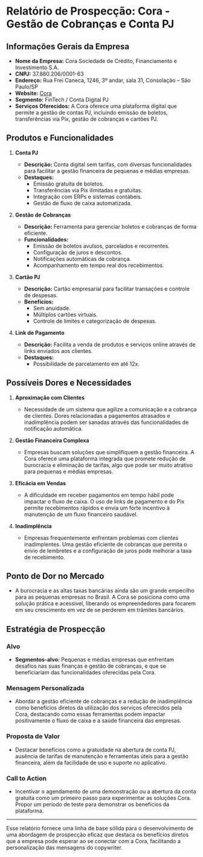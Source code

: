 # Relatório de Prospecção: Cora - Gestão de Cobranças e Conta PJ

## Informações Gerais da Empresa
- **Nome da Empresa:** Cora Sociedade de Crédito, Financiamento e Investimento S.A.
- **CNPJ:** 37.880.206/0001-63
- **Endereço:** Rua Frei Caneca, 1246, 3º andar, sala 31, Consolação – São Paulo/SP
- **Website:** [Cora](http://www.cora.com.br)
- **Segmento:** FinTech / Conta Digital PJ
- **Serviços Oferecidos:** A Cora oferece uma plataforma digital que permite a gestão de contas PJ, incluindo emissão de boletos, transferências via Pix, gestão de cobranças e cartões PJ.

## Produtos e Funcionalidades
1. **Conta PJ**
   - **Descrição:** Conta digital sem tarifas, com diversas funcionalidades para facilitar a gestão financeira de pequenas e médias empresas.
   - **Destaques:**
     - Emissão gratuita de boletos.
     - Transferências via Pix ilimitadas e gratuitas.
     - Integração com ERPs e sistemas contábeis.
     - Gestão de fluxo de caixa automatizada.

2. **Gestão de Cobranças**
   - **Descrição:** Ferramenta para gerenciar boletos e cobranças de forma eficiente.
   - **Funcionalidades:**
     - Emissão de boletos avulsos, parcelados e recorrentes.
     - Configuração de juros e descontos.
     - Notificações automáticas de cobrança.
     - Acompanhamento em tempo real dos recebimentos.

3. **Cartão PJ**
   - **Descrição:** Cartão empresarial para facilitar transações e controle de despesas.
   - **Benefícios:**
     - Sem anuidade.
     - Múltiplos cartões virtuais.
     - Controle de limites e categorização de despesas.

4. **Link de Pagamento**
   - **Descrição:** Facilita a venda de produtos e serviços online através de links enviados aos clientes.
   - **Destaques:**
     - Possibilidade de parcelamento em até 12x.

## Possíveis Dores e Necessidades
1. **Aproximação com Clientes**
   - Necessidade de um sistema que agilize a comunicação e a cobrança de clientes. Dores relacionadas a pagamentos atrasados e inadimplência podem ser sanadas através das funcionalidades de notificação automática.

2. **Gestão Financeira Complexa**
   - Empresas buscam soluções que simplifiquem a gestão financeira. A Cora oferece uma plataforma integrada que promete redução de burocracia e eliminação de tarifas, algo que pode ser muito atrativo para pequenas e médias empresas.

3. **Eficácia em Vendas**
   - A dificuldade em receber pagamentos em tempo hábil pode impactar o fluxo de caixa. O uso de links de pagamento e do Pix permite recebimentos rápidos e envia um forte incentivo à manutenção de um fluxo financeiro saudável.

4. **Inadimplência**
   - Empresas frequentemente enfrentam problemas com clientes inadimplentes. Uma gestão eficiente de cobranças que permita o envio de lembretes e a configuração de juros pode melhorar a taxa de recebimento.

## Ponto de Dor no Mercado
- A burocracia e as altas taxas bancárias ainda são um grande empecilho para as pequenas empresas no Brasil. A Cora se posiciona como uma solução prática e acessível, liberando os empreendedores para focarem em seu crescimento em vez de se perderem em trâmites bancários.

## Estratégia de Prospecção
### Alvo
- **Segmentos-alvo:** Pequenas e médias empresas que enfrentam desafios nas suas finanças e gestão de cobranças, e que se beneficiariam das funcionalidades oferecidas pela Cora.

### Mensagem Personalizada
- Abordar a gestão eficiente de cobranças e a redução de inadimplência como benefícios diretos da utilização dos serviços oferecidos pela Cora, destacando como essas ferramentas podem impactar positivamente o fluxo de caixa e a saúde financeira das empresas.

### Proposta de Valor
- Destacar benefícios como a gratuidade na abertura de conta PJ, ausência de tarifas de manutenção e ferramentas úteis para a gestão financeira, além da facilidade de uso e suporte no aplicativo.

### Call to Action
- Incentivar o agendamento de uma demonstração ou a abertura da conta gratuita como um primeiro passo para experimentar as soluções Cora. Propor um período de teste para demonstrar os benefícios da plataforma.

---

Esse relatório fornece uma linha de base sólida para o desenvolvimento de uma abordagem de prospecção eficaz que destaca os benefícios diretos que a empresa pode esperar ao se conectar com a Cora, facilitando a personalização das mensagens do copywriter.